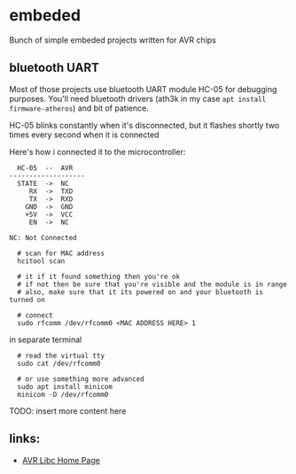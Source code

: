 # embeded
Bunch of simple embeded projects written for AVR chips

## bluetooth UART
Most of those projects use bluetooth UART module HC-05 for debugging purposes.
You'll need bluetooth drivers (ath3k in my case `apt install firmware-atheros`) and bit of patience.

HC-05 blinks constantly when it's disconnected, but it flashes shortly two times every second when it is connected

Here's how i connected it to the microcontroller:
```text
  HC-05  --  AVR
-------------------
  STATE  ->  NC
     RX  ->  TXD
     TX  ->  RXD
    GND  ->  GND
    +5V  ->  VCC
     EN  ->  NC

NC: Not Connected
```

```shell
  # scan for MAC address
  hcitool scan

  # it if it found something then you're ok
  # if not then be sure that you're visible and the module is in range
  # also, make sure that it its powered on and your bluetooth is turned on

  # connect
  sudo rfcomm /dev/rfcomm0 <MAC ADDRESS HERE> 1

```

in separate terminal
```shell
  # read the virtual tty
  sudo cat /dev/rfcomm0

  # or use something more advanced
  sudo apt install minicom
  minicom -D /dev/rfcomm0
```


TODO: insert more content here

## links:
  - [AVR Libc Home Page](https://www.nongnu.org/avr-libc/)
